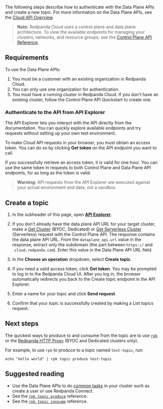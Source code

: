 The following steps describe how to authenticate with the Data Plane APIs and create a new topic. For more information on the Data Plane APIs, see the [Cloud API Overview](#topic-cloud-api-overview).

> **Note:** Redpanda Cloud uses a control plane and data plane architecture. To view the available endpoints for managing your clusters, networks, and resource groups, see the [Control Plane API Reference](/api/doc/cloud-controlplane).

## Requirements

To use the Data Plane APIs:

1. You must be a customer with an existing organization in Redpanda Cloud.
2. You can only use one organization for authentication.
3. You must have a running cluster in Redpanda Cloud. If you don't have an existing cluster, follow the Control Plane API Quickstart to create one. 

### Authenticate to the API from API Explorer

The API Explorer lets you interact with the API directly from the documentation. You can quickly explore available endpoints and try requests without setting up your own test environment.

To make Cloud API requests in your browser, you must obtain an access token. You can do so by clicking **Get token** on the API endpoint you want to call.

If you successfully retrieve an access token, it is valid for one hour. You can use the same token in requests to both Control Plane and Data Plane API endpoints, for as long as the token is valid.

> **Warning:** API requests from the API Explorer are executed against your actual environment and data, not a sandbox.

## Create a topic

1. In the subheader of this page, open [**API Explorer**](/api/doc/cloud-dataplane/explorer).

1. If you don't already have the data plane API URL for your target cluster, make a [Get Cluster](/api/doc/cloud-controlplane/explorer/operation/operation-clusterservice_getcluster) (BYOC, Dedicated) or [Get Serverless Cluster](/api/doc/cloud-controlplane/explorer/operation/operation-serverlessclusterservice_getserverlesscluster) (Serverless) request with the Control Plane API. The response contains the data plane API URL.
   From the `dataplane_api.url` value in the response, extract only the subdomain (the part between `https://` and `.cloud.redpanda.com`). Enter this value in the Data Plane API URL field.

1. In the **Choose an operation** dropdown, select **Create topic**.

1. If you need a valid access token, click **Get token**. You may be prompted to log in to the Redpanda Cloud UI. After you log in, the browser automatically redirects you back to the Create topic endpoint in the API Explorer.

1. Enter a name for your topic and click **Send request**.

1. Confirm that your topic is successfully created by making a List topics request.

## Next steps

The quickest ways to produce to and consume from the topic are to use [`rpk`](https://docs.redpanda.com/redpanda-cloud/manage/rpk/rpk-install/) or the [Redpanda HTTP Proxy](/api/doc/http-proxy) (BYOC and Dedicated clusters only).

For example, to use `rpk` to produce to a topic named `test-topic`, run:

```
echo "hello world" | rpk topic produce test-topic
```

## Suggested reading

- Use the Data Plane APIs to do [common tasks](https://docs.redpanda.com/redpanda-cloud/manage/api/cloud-dataplane-api) in your cluster such as create a user or use Redpanda Connect.
- See the [`rpk topic produce`](https://docs.redpanda.com/redpanda-cloud/reference/rpk/rpk-topic/rpk-topic-produce/) reference.
- See the [`rpk topic consume`](https://docs.redpanda.com/redpanda-cloud/reference/rpk/rpk-topic/rpk-topic-consume/) reference.

